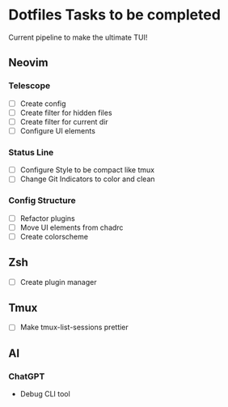 # Dotfiles Tasks to be completed

Current pipeline to make the ultimate TUI!

## Neovim

### Telescope

- [ ] Create config
- [ ] Create filter for hidden files
- [ ] Create filter for current dir
- [ ] Configure UI elements

### Status Line

- [ ] Configure Style to be compact like tmux
- [ ] Change Git Indicators to color and clean

### Config Structure

- [ ] Refactor plugins
- [ ] Move UI elements from chadrc
- [ ] Create colorscheme

## Zsh

- [ ] Create plugin manager

## Tmux

- [ ] Make tmux-list-sessions prettier

## AI

### ChatGPT

- Debug CLI tool

